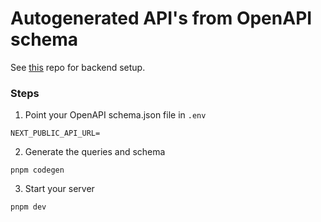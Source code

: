 # Autogenerated API's from OpenAPI schema

See [this](https://github.com/niraj-khatiwada/nestjs-starter-template) repo for backend setup.

### Steps

1. Point your OpenAPI schema.json file in `.env`

```
NEXT_PUBLIC_API_URL=
```

2. Generate the queries and schema

```
pnpm codegen
```

3. Start your server

```
pnpm dev
```
